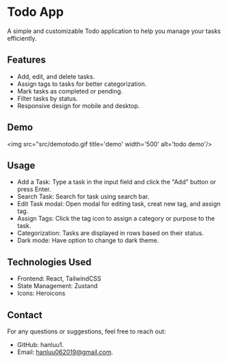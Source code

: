 # Todo App

A simple and customizable Todo application to help you manage your tasks efficiently.

## Features

- Add, edit, and delete tasks.
- Assign tags to tasks for better categorization.
- Mark tasks as completed or pending.
- Filter tasks by status.
- Responsive design for mobile and desktop.

## Demo

<img src="src/demotodo.gif title='demo' width='500' alt='todo demo'/>

## Usage
- Add a Task: Type a task in the input field and click the "Add" button or press Enter.
- Search Task: Search for task using search bar.
- Edit Task modal: Open modal for editing task, creat new tag, and assign tag.
- Assign Tags: Click the tag icon to assign a category or purpose to the task.
- Categorization: Tasks are displayed in rows based on their status.
- Dark mode: Have option to change to dark theme.
  
## Technologies Used
- Frontend: React, TailwindCSS
- State Management: Zustand
- Icons: Heroicons

## Contact
For any questions or suggestions, feel free to reach out:
- GitHub: hanluu1.
- Email: hanluu062019@gmail.com.

